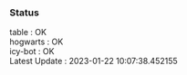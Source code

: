 ### Status


table : OK  
hogwarts : OK  
icy-bot : OK  
Latest Update : 2023-01-22 10:07:38.452155
